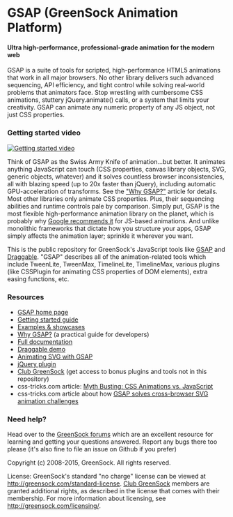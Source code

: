 # GSAP (GreenSock Animation Platform)

#### Ultra high-performance, professional-grade animation for the modern web

GSAP is a suite of tools for scripted, high-performance HTML5 animations that work in all major browsers. No other library delivers such advanced sequencing, API efficiency, and tight control while solving real-world problems that animators face. Stop wrestling with cumbersome CSS animations, stuttery jQuery.animate() calls, or a system that limits your creativity. GSAP can animate any numeric property of any JS object, not just CSS properties.

### Getting started video

[![Getting started video](http://img.youtube.com/vi/tMP1PCErrmE/0.jpg)](http://www.youtube.com/watch?v=tMP1PCErrmE)

Think of GSAP as the Swiss Army Knife of animation...but better. It animates anything JavaScript can touch (CSS properties, canvas library objects, SVG, generic objects, whatever) and it solves countless browser inconsistencies, all with blazing speed (up to 20x faster than jQuery), including automatic GPU-acceleration of transforms. See the <a href="http://greensock.com/why-gsap/">"Why GSAP?"</a> article for details. Most other libraries only animate CSS properties. Plus, their sequencing abilities and runtime controls pale by comparison. Simply put, GSAP is the most flexible high-performance animation library on the planet, which is probably why <a href="https://developers.google.com/web/fundamentals/look-and-feel/animations/css-vs-javascript">Google recommends it</a> for JS-based animations. And unlike monolithic frameworks that dictate how you structure your apps, GSAP simply affects the animation layer; sprinkle it wherever you want.

This is the public repository for GreenSock's JavaScript tools like <a href="http://greensock.com/gsap-js/" target="_blank">GSAP</a> and <a href="http://greensock.com/draggable/" target="_blank">Draggable</a>. "GSAP" describes all of the animation-related tools which include TweenLite, TweenMax, TimelineLite, TimelineMax, various plugins (like CSSPlugin for animating CSS properties of DOM elements), extra easing functions, etc. 

### Resources

* <a href="http://www.greensock.com/gsap-js/">GSAP home page</a>
* <a href="http://www.greensock.com/get-started-js/">Getting started guide</a>
* <a href="http://greensock.com/examples-showcases">Examples &amp; showcases</a>
* <a href="http://www.greensock.com/why-gsap/">Why GSAP?</a> (a practical guide for developers)
* <a href="http://greensock.com/docs/#/HTML5/GSAP/">Full documentation</a>
* <a href="http://www.greensock.com/draggable/">Draggable demo</a>
* <a href="http://www.greensock.com/svg-tips/">Animating SVG with GSAP</a>
* <a href="http://www.greensock.com/jquery-gsap-plugin/">jQuery plugin</a>
* <a href="http://greensock.com/club/">Club GreenSock</a> (get access to bonus plugins and tools not in this repository)
* css-tricks.com article: <a href="https://css-tricks.com/myth-busting-css-animations-vs-javascript/">Myth Busting: CSS Animations vs. JavaScript</a>
* css-tricks.com article about how <a href="https://css-tricks.com/svg-animation-on-css-transforms/">GSAP solves cross-browser SVG animation challenges</a>

### Need help?
Head over to the <a href="http://greensock.com/forums/">GreenSock forums</a> which are an excellent resource for learning and getting your questions answered. Report any bugs there too please (it's also fine to file an issue on Github if you prefer)

Copyright (c) 2008-2015, GreenSock. All rights reserved. 

License: GreenSock's standard "no charge" license can be viewed at <a href="http://greensock.com/standard-license">http://greensock.com/standard-license</a>. <a href="http://greensock.com/club/">Club GreenSock</a> members are granted additional rights, as described in the license that comes with their membership. For more information about licensing, see <a href="http://greensock.com/licensing/">http://greensock.com/licensing/</a>.